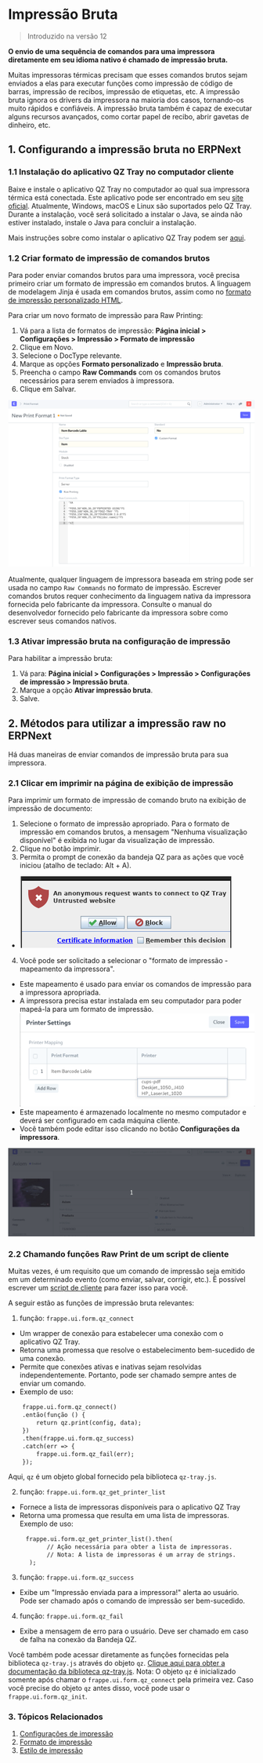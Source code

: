 # Impressão Bruta



>
> Introduzido na versão 12
>
>
>


**O envio de uma sequência de comandos para uma impressora diretamente em seu idioma nativo é chamado de impressão bruta.**


Muitas impressoras térmicas precisam que esses comandos brutos sejam enviados a elas para executar funções como impressão de código de barras, impressão de recibos, impressão de etiquetas, etc. A impressão bruta ignora os drivers da impressora na maioria dos casos, tornando-os muito rápidos e confiáveis. A impressão bruta também é capaz de executar alguns recursos avançados, como cortar papel de recibo, abrir gavetas de dinheiro, etc.


## 1. Configurando a impressão bruta no ERPNext


### 1.1 Instalação do aplicativo QZ Tray no computador cliente


Baixe e instale o aplicativo QZ Tray no computador ao qual sua impressora térmica está conectada. Este aplicativo pode ser encontrado em seu [site oficial](https://qz.io/download/). Atualmente, Windows, macOS e Linux são suportados pelo QZ Tray. Durante a instalação, você será solicitado a instalar o Java, se ainda não estiver instalado, instale o Java para concluir a instalação.


Mais instruções sobre como instalar o aplicativo QZ Tray podem ser [aqui](https://qz.io/wiki/using-qz-tray).


### 1.2 Criar formato de impressão de comandos brutos


Para poder enviar comandos brutos para uma impressora, você precisa primeiro criar um formato de impressão em comandos brutos. A linguagem de modelagem Jinja é usada em comandos brutos, assim como no [formato de impressão personalizado HTML](/docs/v13/user/manual/en/customize-erpnext/print-format).


Para criar um novo formato de impressão para Raw Printing:


1. Vá para a lista de formatos de impressão: **Página inicial > Configurações > Impressão > Formato de impressão**
2. Clique em Novo.
3. Selecione o DocType relevante.
4. Marque as opções **Formato personalizado** e **Impressão bruta**.
5. Preencha o campo **Raw Commands** com os comandos brutos necessários para serem enviados à impressora.
6. Clique em Salvar.


![Formato de impressão de comandos brutos](/files/raw-command-print-format.png)


Atualmente, qualquer linguagem de impressora baseada em string pode ser usada no campo `Raw Commands` no formato de impressão. Escrever comandos brutos requer conhecimento da linguagem nativa da impressora fornecida pelo fabricante da impressora. Consulte o manual do desenvolvedor fornecido pelo fabricante da impressora sobre como escrever seus comandos nativos.


### 1.3 Ativar impressão bruta na configuração de impressão


Para habilitar a impressão bruta:


1. Vá para: **Página inicial > Configurações > Impressão > Configurações de impressão > Impressão bruta**.
2. Marque a opção **Ativar impressão bruta**.
3. Salve.


## 2. Métodos para utilizar a impressão raw no ERPNext


Há duas maneiras de enviar comandos de impressão bruta para sua impressora.


### 2.1 Clicar em imprimir na página de exibição de impressão


Para imprimir um formato de impressão de comando bruto na exibição de impressão de documento:


1. Selecione o formato de impressão apropriado. Para o formato de impressão em comandos brutos, a mensagem "Nenhuma visualização disponível" é exibida no lugar da visualização de impressão.
2. Clique no botão imprimir.
3. Permita o prompt de conexão da bandeja QZ para as ações que você iniciou (atalho de teclado: Alt + A).
* ![Prompt da bandeja QZ](/files/qz-tray-prompt.png)
4. Você pode ser solicitado a selecionar o "formato de impressão - mapeamento da impressora".


* Este mapeamento é usado para enviar os comandos de impressão para a impressora apropriada.
* A impressora precisa estar instalada em seu computador para poder mapeá-la para um formato de impressão.
![formato de impressão - mapeamento da impressora](/files/printer-settings.png)
* Este mapeamento é armazenado localmente no mesmo computador e deverá ser configurado em cada máquina cliente.
* Você também pode editar isso clicando no botão **Configurações da impressora**.


![Impressão bruta da visualização de impressão](/files/raw-printing-from-print-view.gif)


### 2.2 Chamando funções Raw Print de um script de cliente


Muitas vezes, é um requisito que um comando de impressão seja emitido em um determinado evento (como enviar, salvar, corrigir, etc.). É possível escrever um [script de cliente](/docs/v13/user/manual/en/customize-erpnext/client-scripts) para fazer isso para você.


A seguir estão as funções de impressão bruta relevantes:


1. função: `frappe.ui.form.qz_connect`
* Um wrapper de conexão para estabelecer uma conexão com o aplicativo QZ Tray.
* Retorna uma promessa que resolve o estabelecimento bem-sucedido de uma conexão.
* Permite que conexões ativas e inativas sejam resolvidas independentemente. Portanto, pode ser chamado sempre antes de enviar um comando.
* Exemplo de uso:



```
    frappe.ui.form.qz_connect()
    .então(função () {
        return qz.print(config, data);
    })
    .then(frappe.ui.form.qz_success)
    .catch(err => {
        frappe.ui.form.qz_fail(err);
    });

```

Aqui, `qz` é um objeto global fornecido pela biblioteca `qz-tray.js`.


2. função: `frappe.ui.form.qz_get_printer_list`


* Fornece a lista de impressoras disponíveis para o aplicativo QZ Tray
* Retorna uma promessa que resulta em uma lista de impressoras. Exemplo de uso:



```
     frappe.ui.form.qz_get_printer_list().then(
           // Ação necessária para obter a lista de impressoras.
           // Nota: A lista de impressoras é um array de strings.
      );

```

3. função: `frappe.ui.form.qz_success`


* Exibe um "Impressão enviada para a impressora!" alerta ao usuário. Pode ser chamado após o comando de impressão ser bem-sucedido.
4. função: `frappe.ui.form.qz_fail`


* Exibe a mensagem de erro para o usuário. Deve ser chamado em caso de falha na conexão da Bandeja QZ.


Você também pode acessar diretamente as funções fornecidas pela biblioteca `qz-tray.js` através do objeto `qz`. [Clique aqui para obter a documentação da biblioteca qz-tray.js](https://qz.io/api/). Nota: O objeto `qz` é inicializado somente após chamar o `frappe.ui.form.qz_connect` pela primeira vez. Caso você precise do objeto `qz` antes disso, você pode usar o `frappe.ui.form.qz_init`.


### 3. Tópicos Relacionados


1. [Configurações de impressão](/docs/v13/user/manual/en/setting-up/print/print-settings)
2. [Formato de impressão](/docs/v13/user/manual/en/setting-up/print/print-format)
3. [Estilo de impressão](/docs/v13/user/manual/en/setting-up/print/print-style)